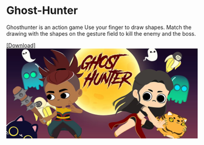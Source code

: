 # Ghost-Hunter
Ghosthunter is an action game Use your finger to draw shapes. Match the drawing with the shapes on the gesture field to kill the enemy and the boss.

<a href="https://drive.google.com/file/d/1r77jBbCh_IDCN8x7_f97ss0VrMvfCe-Y/view?usp=sharing" target="_blank">[Download]</a>
<img src="gh.webp"/>
